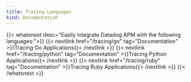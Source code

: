 ```yaml
---
title: Tracing Languages
kind: Documentation
---
```


{{< whatsnext desc="Easily integrate Datadog APM with the following languages:">}}
    {{< nextlink href="/tracing/go" tag="Documentation" >}}Tracing Go Applications{{< /nextlink >}}
    {{< nextlink href="/tracing/python" tag="Documentation" >}}Tracing Python Applications{{< /nextlink >}}
    {{< nextlink href="/tracing/ruby" tag="Documentation" >}}Tracing Ruby Applications{{< /nextlink >}}
{{< /whatsnext >}}
